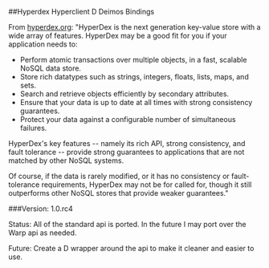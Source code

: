 ##Hyperdex Hyperclient D Deimos Bindings

From [hyperdex.org](http://hyperdex.org/):
"HyperDex is the next generation key-value store with a wide array of features. HyperDex may be a good fit for you if your application needs to:

- Perform atomic transactions over multiple objects, in a fast, scalable NoSQL data store.
- Store rich datatypes such as strings, integers, floats, lists, maps, and sets.
- Search and retrieve objects efficiently by secondary attributes.
- Ensure that your data is up to date at all times with strong consistency guarantees.
- Protect your data against a configurable number of simultaneous failures.

HyperDex's key features -- namely its rich API, strong consistency, and fault tolerance -- provide strong guarantees to applications that are not matched by other NoSQL systems.

Of course, if the data is rarely modified, or it has no consistency or fault-tolerance requirements, HyperDex may not be for called for, though it still outperforms other NoSQL stores that provide weaker guarantees."

###Version: 1.0.rc4

Status: All of the standard api is ported.  In the future I may port over the Warp api as needed.

Future: Create a D wrapper around the api to make it cleaner and easier to use.
